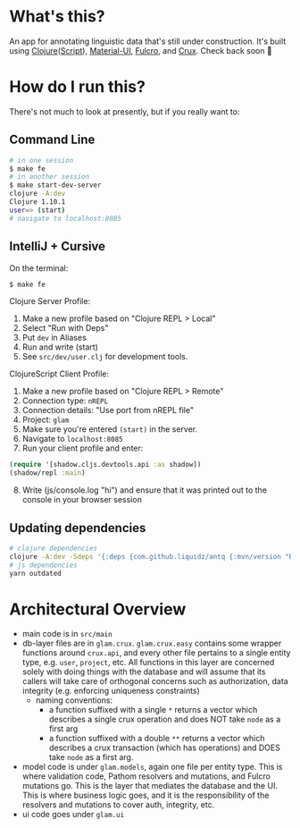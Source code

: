 # What's this?

An app for annotating linguistic data that's still under construction. It's built using [Clojure](https://clojure.org/)([Script](https://clojurescript.org/)), [Material-UI](https://material-ui.com/), [Fulcro](https://fulcro.fulcrologic.com/), and [Crux](https://opencrux.com/main/index.html). Check back soon 🚧

# How do I run this? 
There's not much to look at presently, but if you really want to:

## Command Line
```bash
# in one session
$ make fe 
# in another session
$ make start-dev-server
clojure -A:dev
Clojure 1.10.1
user=> (start)
# navigate to localhost:8085
```

## IntelliJ + Cursive
On the terminal:
```bash
$ make fe
```

Clojure Server Profile:

1. Make a new profile based on "Clojure REPL > Local"
2. Select "Run with Deps"
3. Put `dev` in Aliases
4. Run and write (start)
5. See `src/dev/user.clj` for development tools.

ClojureScript Client Profile:

1. Make a new profile based on "Clojure REPL > Remote"
2. Connection type: `nREPL` 
3. Connection details: "Use port from nREPL file" 
4. Project: `glam`
5. Make sure you're entered `(start)` in the server. 
6. Navigate to `localhost:8085`
7. Run your client profile and enter:
```clojure
(require '[shadow.cljs.devtools.api :as shadow])
(shadow/repl :main)
```
8. Write (js/console.log "hi") and ensure that it was printed out to the console in your browser session

## Updating dependencies

```bash
# clojure dependencies
clojure -A:dev -Sdeps '{:deps {com.github.liquidz/antq {:mvn/version "RELEASE"}}}' -m antq.core
# js dependencies
yarn outdated
```


# Architectural Overview
- main code is in `src/main`
- db-layer files are in `glam.crux`. `glam.crux.easy` contains some wrapper functions around `crux.api`, and every other 
  file pertains to a single entity type, e.g. `user`, `project`, etc. All functions in this layer are concerned solely 
  with doing things with the database and will assume that its callers will take care of orthogonal concerns such as
  authorization, data integrity (e.g. enforcing uniqueness constraints)
  - naming conventions: 
    - a function suffixed with a single `*` returns a vector which describes a single crux operation and does NOT take
      `node` as a first arg
    - a function suffixed with a double `**` returns a vector which describes a crux transaction (which has operations)
      and DOES take `node` as a first arg.
- model code is under `glam.models`, again one file per entity type. This is where validation code, Pathom resolvers 
  and mutations, and Fulcro mutations go. This is the layer that mediates the database and the UI. This is where 
  business logic goes, and it is the responsibility of the resolvers and mutations to cover auth, integrity, etc.
- ui code goes under `glam.ui`